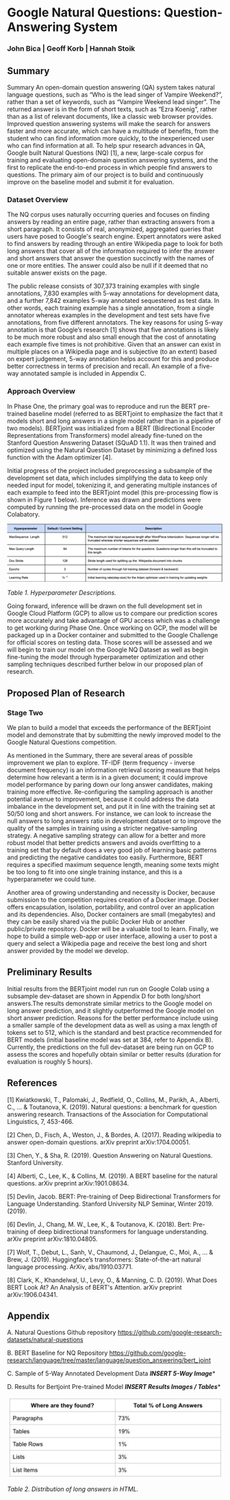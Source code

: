 # Google Natural Questions: Question-Answering System
### John Bica | Geoff Korb | Hannah Stoik

## Summary

Summary
An open-domain question answering (QA) system takes natural language questions, such as “Who is the lead singer of Vampire Weekend?”, rather than a set of keywords, such as “Vampire Weekend lead singer”. The returned answer is in the form of short texts, such as “Ezra Koenig”, rather than as a list of relevant documents, like a classic web browser provides. Improved question answering systems will make the search for answers faster and more accurate, which can have a multitude of benefits, from the student who can find information more quickly, to the inexperienced user who can find information at all. To help spur research advances in QA, Google built Natural Questions (NQ) [1], a new, large-scale corpus for training and evaluating open-domain question answering systems, and the first to replicate the end-to-end process in which people find answers to questions. The primary aim of our project is to build and continuously improve on the baseline model and submit it for evaluation.

### Dataset Overview
The NQ corpus uses naturally occurring queries and focuses on finding answers by reading an entire page, rather than extracting answers from a short paragraph. It consists of real, anonymized, aggregated queries that users have posed to Google's search engine. Expert annotators were asked to find answers by reading through an entire Wikipedia page to look for both long answers that cover all of the information required to infer the answer and short answers that answer the question succinctly with the names of one or more entities. The answer could also be null if it deemed that no suitable answer exists on the page. 

The public release consists of 307,373 training examples with single annotations, 7,830 examples with 5-way annotations for development data, and a further 7,842 examples 5-way annotated sequestered as test data. In other words, each training example has a single annotation, from a single annotator whereas examples in the development and test sets have five annotations, from five different annotators. The key reasons for using 5-way annotation is that Google’s research [1] shows that five annotations is likely to be much more robust and also small enough that the cost of annotating each example five times is not prohibitive. Given that an answer can exist in multiple places on a Wikipedia page and is subjective (to an extent) based on expert judgement, 5-way annotation helps account for this and produce better correctness in terms of precision and recall. An example of a five-way annotated sample is included in Appendix C.

### Approach Overview
In Phase One, the primary goal was to reproduce and run the BERT pre-trained baseline model (referred to as BERTjoint to emphasize the fact that it models short and long answers in a single model rather than in a pipeline of two models). BERTjoint was initialized from a BERT (Bidirectional Encoder Representations from Transformers) model already fine-tuned on the Stanford Question Answering Dataset (SQuAD 1.1). It was then trained and optimized using the Natural Question Dataset by minimizing a defined loss function with the Adam optimizer [4]. 

Initial progress of the project included preprocessing a subsample of the development set data, which includes simplifying the data to keep only needed input for model, tokenizing it, and generating multiple instances of each example to feed into the BERTjoint model (this pre-processing flow is shown in Figure 1 below). Inference was drawn and predictions were computed by running the pre-processed data on the model in Google Colabatory.

![Table 1.](img/Table1_Hyperparameter_Descriptions.png)

*Table 1. Hyperparameter Descriptions.*

Going forward, inference will be drawn on the full development set in Google Cloud Platform (GCP) to allow us to compare our prediction scores more accurately and take advantage of GPU access which was a challenge to get working during Phase One. Once working on GCP,  the model will be packaged up in a Docker container and submitted to the Google Challenge for official scores on testing data. Those scores will be assessed and we will begin to train our model on the Google NQ Dataset as well as begin fine-tuning the model through hyperparameter optimization and other sampling techniques described further below in our proposed plan of research.

## Proposed Plan of Research
### Stage Two
We plan to build a model that exceeds the performance of the BERTjoint model and demonstrate that by submitting the newly improved model to the Google Natural Questions competition. 

As mentioned in the Summary, there are several areas of possible improvement we plan to explore. TF-IDF (term frequency - inverse document frequency) is an information retrieval scoring measure that helps determine how relevant a term is in a given document; it could improve model performance by paring down our long answer candidates, making training more effective. Re-configuring the sampling approach is another potential avenue to improvement, because it could address the data imbalance in the development set, and put it in line with the training set at 50/50 long and short answers. For instance, we can look to increase the null answers to long answers ratio in development dataset or to improve the quality of the samples in training using a stricter negative-sampling strategy. A negative sampling strategy can allow for a better and more robust model that better predicts answers and avoids overfitting to a training set that by default does a very good job of learning basic patterns and predicting the negative candidates too easily. Furthermore, BERT requires a specified maximum sequence length, meaning some texts might be too long to fit into one single training instance, and this is a hyperparameter we could tune.

Another area of growing understanding and necessity is Docker, because submission to the competition requires creation of a Docker image. Docker offers encapsulation, isolation, portability, and control over an application and its dependencies. Also, Docker containers are small (megabytes) and they can be easily shared via the public Docker Hub or another public/private repository. Docker will be a valuable tool to learn. Finally, we hope to build a simple web-app or user interface, allowing a user to post a query and select a Wikipedia page and receive the best long and short answer provided by the model we develop.

## Preliminary Results
Initial results from the BERTjoint model run run on Google Colab using a subsample dev-dataset are shown in Appendix D for both long/short answers.The results demonstrate similar metrics to the Google model on long answer prediction, and it slightly outperformed the Google model on short answer prediction. Reasons for the better performance include using a smaller sample of the development data as well as using a max length of tokens set to 512, which is the standard and best practice recommended for BERT models (initial baseline model was set at 384, refer to Appendix B).  Currently, the predictions on the full dev-dataset are being run on GCP to assess the scores and hopefully obtain similar or better results (duration for evaluation is roughly 5 hours). 

## References
[1] Kwiatkowski, T., Palomaki, J., Redfield, O., Collins, M., Parikh, A., Alberti, C., ... & Toutanova, K. (2019). Natural questions: a benchmark for question answering research. Transactions of the Association for Computational Linguistics, 7, 453-466.

[2] Chen, D., Fisch, A., Weston, J., & Bordes, A. (2017). Reading wikipedia to answer open-domain questions. arXiv preprint arXiv:1704.00051.

[3] Chen, Y., & Sha, R. (2019). Question Answering on Natural Questions. Stanford University.

[4] Alberti, C., Lee, K., & Collins, M. (2019). A BERT baseline for the natural questions. arXiv preprint arXiv:1901.08634.

[5] Devlin, Jacob. BERT: Pre-training of Deep Bidirectional Transformers for Language Understanding. Stanford University NLP Seminar, Winter 2019. (2019).

[6] Devlin, J., Chang, M. W., Lee, K., & Toutanova, K. (2018). Bert: Pre-training of deep bidirectional transformers for language understanding. arXiv preprint arXiv:1810.04805.

[7] Wolf, T., Debut, L., Sanh, V., Chaumond, J., Delangue, C., Moi, A., ... & Brew, J. (2019). Huggingface’s transformers: State-of-the-art natural language processing. ArXiv, abs/1910.03771.

[8] Clark, K., Khandelwal, U., Levy, O., & Manning, C. D. (2019). What Does BERT Look At? An Analysis of BERT's Attention. arXiv preprint arXiv:1906.04341.

## Appendix
A. Natural Questions Github repository
https://github.com/google-research-datasets/natural-questions

B. BERT Baseline for NQ Repository
https://github.com/google-research/language/tree/master/language/question_answering/bert_joint

C. Sample of 5-Way Annotated Development Data
   ***INSERT 5-Way Image****

D. Results for Bertjoint Pre-trained Model
   ***INSERT Results Images / Tables****
   


![Table 2.](imgs/html-distribution.JPG)

*Table 2. Distribution of long answers in HTML.*



